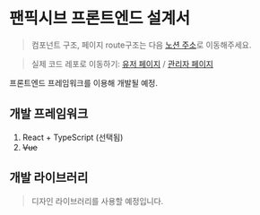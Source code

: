 # 팬픽시브 프론트엔드 설계서

> 컴포넌트 구조, 페이지 route구조는 다음 [노션 주소](https://www.notion.so/Route-d93a2118186a4b5090b761e39e51f5f1)로 이동해주세요.

> 실제 코드 레포로 이동하기: [유저 페이지](https://github.com/GiveUsMoney/FanFixiv-user-page) / [관리자 페이지](https://github.com/GiveUsMoney/FanFixiv-admin-page)

프론트엔드 프레임워크를 이용해 개발될 예정.

## 개발 프레임워크

1. React + TypeScript (선택됨)
2. ~~Vue~~

## 개발 라이브러리

> 디자인 라이브러리를 사용할 예정입니다.

